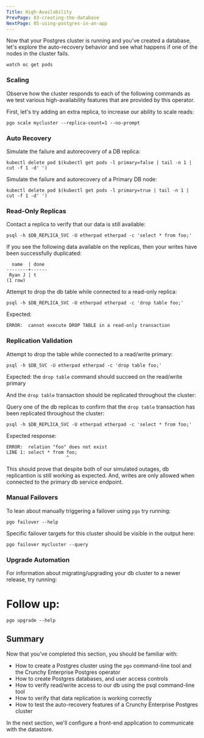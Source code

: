 ```yaml
---
Title: High-Availability
PrevPage: 03-creating-the-database
NextPage: 05-using-postgres-in-an-app
---
```


Now that your Postgres cluster is running and you've created a database, let's explore the auto-recovery behavior and see what happens if one of the nodes in the cluster fails.

```execute-2
watch oc get pods
```

### Scaling

Observe how the cluster responds to each of the following commands as we test various high-availability features that are provided by this operator.

First, let's try adding an extra replica, to increase our ability to scale reads:

```execute-1
pgo scale mycluster --replica-count=1 --no-prompt
```

### Auto Recovery

Simulate the failure and autorecovery of a DB replica:

```execute-1
kubectl delete pod $(kubectl get pods -l primary=false | tail -n 1 | cut -f 1 -d' ')
```

Simulate the failure and autorecovery of a Primary DB node:

```execute-1
kubectl delete pod $(kubectl get pods -l primary=true | tail -n 1 | cut -f 1 -d' ')
```

### Read-Only Replicas

Contact a replica to verify that our data is still available:

```execute-1
psql -h $DB_REPLICA_SVC -U etherpad etherpad -c 'select * from foo;'
```

If you see the following data available on the replicas, then your writes have been successfully duplicated:
```
  name  | done                                                                                                                 
--------+------                                                                                                                
 Ryan J | t                                                                                                                    
(1 row) 
```

Attempt to drop the db table while connected to a read-only replica:

```execute-1
psql -h $DB_REPLICA_SVC -U etherpad etherpad -c 'drop table foo;'
```

Expected: 

```
ERROR:  cannot execute DROP TABLE in a read-only transaction
```

### Replication Validation

Attempt to drop the table while connected to a read/write primary:

```execute-1
psql -h $DB_SVC -U etherpad etherpad -c 'drop table foo;'
```

Expected: the `drop table` command should succeed on the read/write primary

And the `drop table` transaction should be replicated throughout the cluster:

Query one of the db replicas to confirm that the `drop table` transaction has been replicated throughout the cluster:

```execute-1
psql -h $DB_REPLICA_SVC -U etherpad etherpad -c 'select * from foo;'
```

Expected response:

```
ERROR:  relation "foo" does not exist
LINE 1: select * from foo;
                      ^
```

This should prove that despite both of our simulated outages, db replicantion is still working as expected.  And, writes are only allowed when connected to the primary db service endpoint.

### Manual Failovers

To lean about manually triggering a failover using `pgo` try running:

```execute-1
pgo failover --help
```

Specific failover targets for this cluster should be visible in the output here:

```execute-1
pgo failover mycluster --query
```

### Upgrade Automation

For information about migrating/upgrading your db cluster to a newer release, try running:

Follow up:
=======
```execute-1
pgo upgrade --help
```

## Summary

Now that you've completed this section, you should be familiar with:
* How to create a Postgres cluster using the `pgo` command-line tool and the Crunchy Enterprise Postgres operator
* How to create Postgres databases, and user access controls
* How to verify read/write access to our db using the psql command-line tool
* How to verify that data replication is working correctly
* How to test the auto-recovery features of a Crunchy Enterprise Postgres cluster

In the next section, we'll configure a front-end application to communicate with the datastore.
